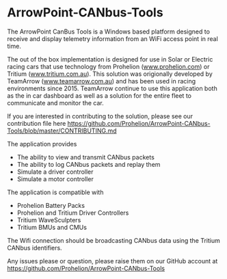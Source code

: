# ArrowPoint-CANbus-Tools
The ArrowPoint CanBus Tools is a Windows based platform designed to receive and display telemetry information from an WiFi access point in real time.

The out of the box implementation is designed for use in Solar or Electric racing cars that use technology from 
Prohelion (www.prohelion.com) or Tritium (www.tritium.com.au).  This solution was origionally developed by TeamArrow (www.teamarrow.com.au)
and has been used in racing environments since 2015.  TeamArrow continue to use this application both as the in car dashboard as well as a solution for the entire fleet to communicate and monitor the car.

If you are interested in contributing to the solution, please see our contribution file here
https://github.com/Prohelion/ArrowPoint-CANbus-Tools/blob/master/CONTRIBUTING.md

The application provides

- The ability to view and transmit CANbus packets
- The ability to log CANbus packets and replay them
- Simulate a driver controller 
- Simulate a motor controller 

The application is compatible with
 
- Prohelion Battery Packs
- Prohelion and Tritium Driver Controllers
- Tritium WaveSculpters
- Tritium BMUs and CMUs

The Wifi connection should be broadcasting CANbus data using the Tritium CANbus identifiers.

Any issues please or question, please raise them on our GitHub account at https://github.com/Prohelion/ArrowPoint-CANbus-Tools
